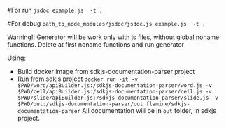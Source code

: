 #For run
`jsdoc example.js  -t .`

#For debug
`path_to_node_modules/jsdoc/jsdoc.js example.js  -t .`

Warning!! Generator will be work only with js files, without global noname functions. Delete at first noname functions and run generator

Using:
 - Build docker image from sdkjs-documentation-parser project
 - Run from sdkjs project
    `docker run -it -v $PWD/word/apiBuilder.js:/sdkjs-documentation-parser/word.js -v $PWD/cell/apiBuilder.js:/sdkjs-documentation-parser/cell.js -v $PWD/slide/apiBuilder.js:/sdkjs-documentation-parser/slide.js -v $PWD/out:/sdkjs-documentation-parser/out flamine/sdkjs-documentation-parser`
 All documentation will be in `out` folder, in sdkjs project.
